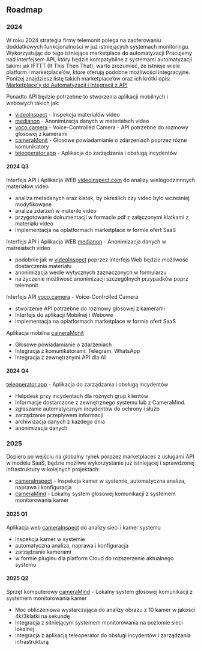 ## Roadmap 


### 2024

W roku 2024 strategia firmy telemonit polega na zaoferowaniu doddatkowych funkcjonalności w już istniejących systemach monitoringu.
Wykorzystując do tego istniejące marketplace do automatyzacji
Pracujemy nad interfejsem API, który będzie kompatybilne z systemami automatyzacji takimi jak IFTTT (If This Then That),
warto zrozumieć, że istnieje wiele platform i marketplace’ów, które oferują podobne możliwości integracyjne.
Poniżej znajdziesz listę takich marketplace’ów oraz ich krótki opis: [Marketplace'y do Automatyzacji i Integracji z API](PL/API-INTEGRATION.md)

Ponadto API będzie potrzebne to stworzenia aplikacji mobilnych i webowych takich jak:
+ [videoInspect](http://www.videoinspect.com) - Inspekcja materiałów video
+ [medianon](http://www.medianon.com) - Anonimizacja danych w materiałach video
+ [voco.camera](http://www.voco.camera) - Voice-Controlled Camera - API potrzebne do rozmowy głosowej z kamerami
+ [cameraMonit](http://www.cameramonit.com) - Głosowe powiadamianie o zdarzeniach poprzez różne komunikatory
+ [teleoperator.app](http://www.teleoperator.com) - Aplikacja do zarządzania i obsługą incydentów


#### 2024 Q3

Interfejs API i Aplikacja WEB [videoinspect.com](http://www.videoinspect.com) do analizy wielogodzinnnych materiałów video
+ analiza metadanych oraz klatek, by określich czy video było wcześniej modyfikowane
+ analiza zdarzeń w materile video
+ przygotowanie dokumentacji w formacie pdf z załączonymi klatkami z materiału video
+ implementacja na oplatformach marketplace w formie ofert SaaS

Interfejs API i Aplikacja WEB [medianon](http://www.medianon.com) - Anonimizacja danych w matreiałach video
+ podobnie jak w [videoInspect](http://www.videoinspect.com) poprzez interfejs Web będzie możliwość dostarczenia materiału
+ anonimizacja wedle wytycznych zaznaczonych w formularzu
+ na życzenie możliwosć anonimizacji szczególnych przypadków poprz telemonit


Interfejs API [voco.camera](http://www.voco.camera) - Voice-Controlled Camera
+ stworzenie API potrzebne do rozmowy głosowej z kamerami
+ Interfejs do aplikacji Mobilnej i Webowe
+ implementacja na oplatformach marketplace w formie ofert SaaS


Aplikacja mobilna [cameraMonit](http://www.cameramonit.com)
- Głosowe powiadamianie o zdarzeniach
- Integracja z komunikatorami: Telegram, WhatsApp
- Integracja z zewnętrznymi API dla AI



#### 2024 Q4

[teleoperator.app](http://www.teleoperator.com) - Aplikacja do zarządzania i obsługą incydentów
+ Helpdesk przy incydentach dla różnych grup klientów
+ Informacje dostarczone z zewnętrznego systemu lub z CameraMind.
+ zgłaszanie automatycznym incydentów do ochrony i służb
+ zarządzanie przepływem informacji
+ archiwizacja danych z każdego dnia
+ anonimizacja danych



### 2025

Dopiero po wejściu na globalny rynek porpzez marketplaces z usługami API w modelu SaaS, będzie
możliwe wykorzystanie już istniejącej i sprawdzonej infrastruktury w kolejnych projektach:
+ [cameraInspect](http://www.videoinspect.com) - Inspekcja kamer w systemie, automatyczna analiza, naprawa i konfiguracja
+ [cameraMind](http://www.cameramind.com) - Lokalny system głosowej komunikacji z systemem monitorowania kamer



#### 2025 Q1

Aplikacja web [cameraInspect](http://www.videoinspect.com) do analizy sieci i kamer systemu
+ inspekcja kamer w systemie
+ automatyczna analiza, naprawa i konfiguracja
+ zarządzanie kamerami
+ w formie pluginu dla platform Cloud do rozszerzenie aktualnego systemu


#### 2025 Q2

Sprzęt komputerowy [cameraMind](http://www.cameramind.com) - Lokalny system głosowej komunikacji z systemem monitorowania kamer
+ Moc obliczeniowa wystarczająca do analizy obrazu z 10 kamer w jakości 4k/3klatki na sekundę
+ Integracja z sitniejącym systemem monitorowania na poziomie sieci lokalnej
+ Integracja z aplikacją teleoperator do obsługi incydentów i zarządzania infrastrukturą



